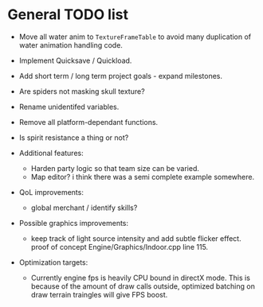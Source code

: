 # General TODO list

* Move all water anim to `TextureFrameTable` to avoid many duplication of water animation handling code.

* Implement Quicksave / Quickload.

* Add short term / long term project goals - expand milestones.

* Are spiders not masking skull texture?

* Rename unidentifed variables.
* Remove all platform-dependant functions.

* Is spirit resistance a thing or not?

* Additional features:
  - Harden party logic so that team size can be varied.
  - Map editor? i think there was a semi complete example somewhere.

* QoL improvements:
  - global merchant / identify skills?

* Possible graphics improvements:
  - keep track of light source intensity and add subtle flicker effect. proof of concept Engine/Graphics/Indoor.cpp line 115.

* Optimization targets:
  - Currently engine fps is heavily CPU bound in directX mode. This is because of the amount of draw calls outside, optimized batching on draw terrain traingles will give FPS boost.

